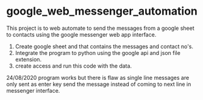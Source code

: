 # google_web_messenger_automation
This project is to web automate to send the messages from a google sheet to contacts using the google messenger web app interface. 

1. Create google sheet and that contains the messages and contact no's.
2. Integrate the program to python using the google api and json file extension.
3. create access and run this code with the data.


24/08/2020
program works but there is flaw as single line messages are only sent as enter key send the message instead of coming to next line in messenger interface.



